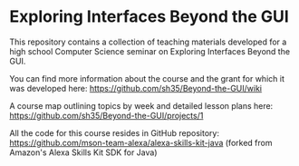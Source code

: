 # Exploring Interfaces Beyond the GUI

This repository contains a collection of teaching materials developed for a high school Computer Science seminar on Exploring Interfaces Beyond the GUI.  

You can find more information about the course and the grant for which it was developed here:
https://github.com/sh35/Beyond-the-GUI/wiki

A course map outlining topics by week and detailed lesson plans here:
https://github.com/sh35/Beyond-the-GUI/projects/1

All the code for this course resides in GitHub repository:
https://github.com/mson-team-alexa/alexa-skills-kit-java
(forked from Amazon's Alexa Skills Kit SDK for Java)
